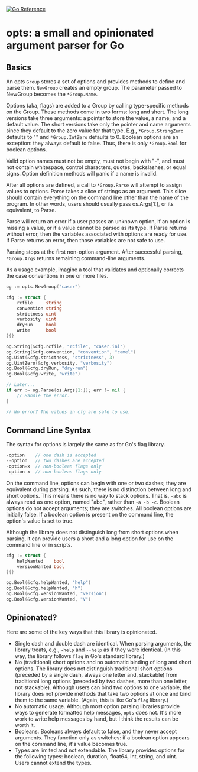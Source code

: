 [![Go Reference](https://pkg.go.dev/badge/github.com/telemachus/opts.svg)](https://pkg.go.dev/github.com/telemachus/opts)

# opts: a small and opinionated argument parser for Go

## Basics

An opts `Group` stores a set of options and provides methods to define and parse
them. `NewGroup` creates an empty group. The parameter passed to NewGroup
becomes the `*Group.Name`.

Options (aka, flags) are added to a Group by calling type-specific methods on
the Group. These methods come in two forms: long and short. The long versions
take three arguments: a pointer to store the value, a name, and a default value.
The short versions take only the pointer and name arguments since they default
to the zero value for that type. E.g., `*Group.StringZero` defaults to "" and
`*Group.IntZero` defaults to 0. Boolean options are an exception: they always
default to false. Thus, there is only `*Group.Bool` for boolean options.

Valid option names must not be empty, must not begin with "-", and must not
contain whitespace, control characters, quotes, backslashes, or equal signs.
Option definition methods will panic if a name is invalid.

After all options are defined, a call to `*Group.Parse` will attempt to assign
values to options. Parse takes a slice of strings as an argument. This slice
should contain everything on the command line other than the name of the
program. In other words, users should usually pass os.Args[1:], or its
equivalent, to Parse.

Parse will return an error if a user passes an unknown option, if an option is
missing a value, or if a value cannot be parsed as its type. If Parse returns
without error, then the variables associated with options are ready for use. If
Parse returns an error, then those variables are not safe to use.

Parsing stops at the first non-option argument. After successful parsing,
`*Group.Args` returns remaining command-line arguments.

As a usage example, imagine a tool that validates and optionally corrects the
case conventions in one or more files.

```go
og := opts.NewGroup("caser")

cfg := struct {
	rcfile     string
	convention string
	strictness uint
	verbosity  uint
	dryRun     bool
	write      bool
}{}

og.String(&cfg.rcfile, "rcfile", "caser.ini")
og.String(&cfg.convention, "convention", "camel")
og.Uint(&cfg.strictness, "strictness", 3)
og.UintZero(&cfg.verbosity, "verbosity")
og.Bool(&cfg.dryRun, "dry-run")
og.Bool(&cfg.write, "write")

// Later...
if err := og.Parse(os.Args[1:]); err != nil {
	// Handle the error.
}

// No error? The values in cfg are safe to use.
```

## Command Line Syntax

The syntax for options is largely the same as for Go's flag library.

```go
-option    // one dash is accepted
--option   // two dashes are accepted
-option=x  // non-boolean flags only
-option x  // non-boolean flags only
```

On the command line, options can begin with one or two dashes; they are
equivalent during parsing. As such, there is no distinction between long and
short options. This means there is no way to stack options. That is, `-abc` is
always read as one option, named "abc", rather than `-a -b -c`. Boolean options
do not accept arguments; they are switches. All boolean options are initially
false. If a boolean option is present on the command line, the option's value is
set to true.

Although the library does not distinguish long from short options when parsing,
it can provide users a short and a long option for use on the command line or in
scripts.

```go
cfg := struct {
	helpWanted    bool
	versionWanted bool
}{}

og.Bool(&cfg.helpWanted, "help")
og.Bool(&cfg.helpWanted, "h")
og.Bool(&cfg.versionWanted, "version")
og.Bool(&cfg.versionWanted, "V")
```

## Opinionated?

Here are some of the key ways that this library is opinionated.

+ Single dash and double dash are identical. When parsing arguments, the library
  treats, e.g., `-help` and `--help` as if they were identical. (In this way,
  the library follows `flag` in Go's standard library.)
+ No (traditional) short options and no automatic binding of long and short
  options.  The library does not distinguish traditional short options (preceded
  by a single dash, always one letter and, stackable) from traditional long
  options (preceded by two dashes, more than one letter, not stackable).
  Although users can bind two options to one variable, the library does not
  provide methods that take two options at once and bind them to the same
  variable. (Again, this is like Go's `flag` library.)
+ No automatic usage. Although most option parsing libraries provide ways to
  generate formatted help messages, `opts` does not. It's more work to write
  help messages by hand, but I think the results can be worth it.
+ Booleans. Booleans always default to false, and they never accept arguments.
  They function only as switches: if a boolean option appears on the command
  line, it's value becomes true.
+ Types are limited and not extendable. The library provides options for the
  following types: boolean, duration, float64, int, string, and uint. Users
  cannot extend the types.
